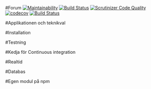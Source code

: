 #Forum
[![Maintainability](https://api.codeclimate.com/v1/badges/bc3938bba417b33f83db/maintainability)](https://codeclimate.com/github/ericN93/ramverk2_project/maintainability)
[![Build Status](https://travis-ci.org/ericN93/ramverk2_project.svg?branch=master)](https://travis-ci.org/ericN93/ramverk2_project)
[![Scrutinizer Code Quality](https://scrutinizer-ci.com/g/ericN93/ramverk2_project/badges/quality-score.png?b=master)](https://scrutinizer-ci.com/g/ericN93/ramverk2_project/?branch=master)
[![codecov](https://codecov.io/gh/ericN93/ramverk2_project/branch/master/graph/badge.svg)](https://codecov.io/gh/ericN93/ramverk2_project)
[![Build Status](https://scrutinizer-ci.com/g/ericN93/ramverk2/badges/build.png?b=master)](https://scrutinizer-ci.com/g/ericN93/ramverk2/build-status/master)


#Applikationen och teknikval

#Installation

#Testning

#Kedja för Continuous integration

#Realtid

#Databas

#Egen modul på npm
